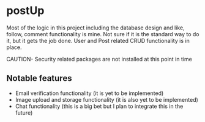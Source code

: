 # postUp

Most of the logic in this project including the database design and like, follow, comment functionality is mine. Not sure if it is the standard way to do it, but it gets the job done. User and Post related CRUD functionality is in place.

CAUTION- Security related packages are not installed at this point in time

## Notable features

- Email verification functionality (it is yet to be implemented)
- Image upload and storage functionality (it is also yet to be implemented)
- Chat functionality (this is a big bet but I plan to integrate this in the future)
